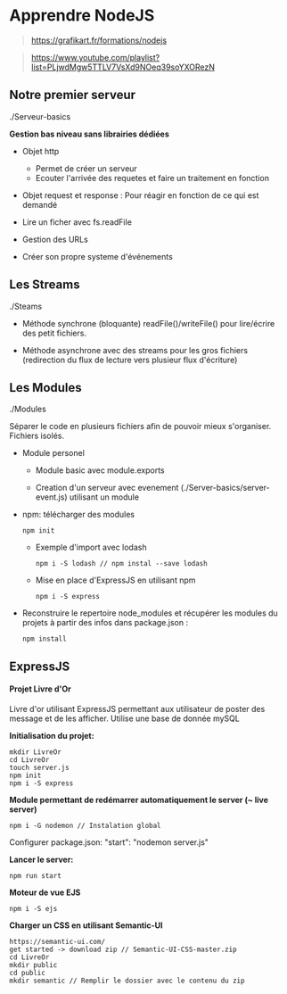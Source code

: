 # Apprendre NodeJS

> https://grafikart.fr/formations/nodejs

> https://www.youtube.com/playlist?list=PLjwdMgw5TTLV7VsXd9NOeq39soYXORezN

## Notre premier serveur

./Serveur-basics

**Gestion bas niveau sans librairies dédiées**

-   Objet http

    -   Permet de créer un serveur
    -   Ecouter l'arrivée des requetes et faire un traitement en fonction

-   Objet request et response : Pour réagir en fonction de ce qui est demandé

-   Lire un ficher avec fs.readFile

-   Gestion des URLs

-   Créer son propre systeme d'événements

## Les Streams

./Steams

-   Méthode synchrone (bloquante) readFile()/writeFile() pour lire/écrire des petit fichiers.

-   Méthode asynchrone avec des streams pour les gros fichiers (redirection du flux de lecture vers plusieur flux d'écriture)

## Les Modules

./Modules

Séparer le code en plusieurs fichiers afin de pouvoir mieux s'organiser.
Fichiers isolés.

-   Module personel

    -   Module basic avec module.exports

    -   Creation d'un serveur avec evenement (./Server-basics/server-event.js) utilisant un module

-   npm: télécharger des modules

    `npm init`

    -   Exemple d'import avec lodash

        `npm i -S lodash // npm instal --save lodash `

    -   Mise en place d'ExpressJS en utilisant npm

        `npm i -S express`

-   Reconstruire le repertoire node_modules et récupérer les modules du projets à partir des infos dans package.json :

    `npm install`

## ExpressJS

#### Projet Livre d'Or

Livre d'or utilisant ExpressJS permettant aux utilisateur de poster des message et de les afficher.
Utilise une base de donnée mySQL

**Initialisation du projet:**

    mkdir LivreOr
    cd LivreOr
    touch server.js
    npm init
    npm i -S express

**Module permettant de redémarrer automatiquement le server (~ live server)**

    npm i -G nodemon // Instalation global

Configurer package.json: "start": "nodemon server.js"

**Lancer le server:**

    npm run start

**Moteur de vue EJS**

    npm i -S ejs

**Charger un CSS en utilisant Semantic-UI**

    https://semantic-ui.com/
    get started -> download zip // Semantic-UI-CSS-master.zip
    cd LivreOr
    mkdir public
    cd public
    mkdir semantic // Remplir le dossier avec le contenu du zip
